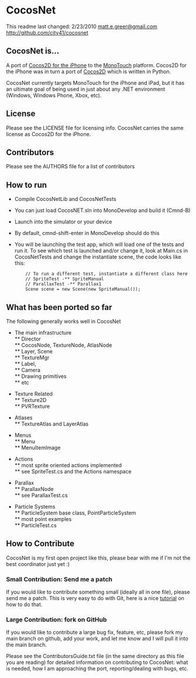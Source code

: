 # CocosNet #
This readme last changed: 2/23/2010
matt.e.greer@gmail.com
http://github.com/city41/cocosnet

## CocosNet is... #
A port of [Cocos2D for the iPhone](http://www.cocos2d-iphone.org) to the [MonoTouch](http://monotouch.net) platform. Cocos2D for the iPhone was in turn a port of [Cocos2D](http://www.cocos2d.org) which is written in Python.

CocosNet currently targets MonoTouch for the iPhone and iPad, but it has an ultimate goal of being used in just about any .NET environment (Windows, Windows Phone, Xbox, etc).

## License ##
Please see the LICENSE file for licensing info. CocosNet carries the same license as Cocos2D for the iPhone.

## Contributors ##
Please see the AUTHORS file for a list of contributors

## How to run ##
* Compile CocosNetLib and CocosNetTests
* You can just load CocosNET.sln into MonoDevelop and build it (Cmnd-B)
* Launch into the simulator or your device
* By default, cmnd-shift-enter in MonoDevelop should do this
* You will be launching the test app, which will load one of the tests and run it.
 To see which test is launched and/or change it, look at Main.cs in CocosNetTests and change the instantiate scene, the code looks like this:
  

          // To run a different test, instantiate a different class here  
          // SpriteTest -** SpriteManual  
          // ParallaxTest -** Parallax1  
          Scene scene = new Scene(new SpriteManual());

## What has been ported so far ##
The following generally works well in CocosNet

* The main infrastructure  
** Director  
** CocosNode, TextureNode, AtlasNode  
** Layer, Scene  
** TextureMgr  
** Label,  
** Camera  
** Drawing primitives  
** etc  
  
* Texture Related  
** Texture2D  
** PVRTexture  
  
* Atlases  
** TextureAtlas and LayerAtlas  
  
* Menus  
** Menu  
** MenuItemImage  
  
* Actions  
** most sprite oriented actions implemented  
** see SpriteTest.cs and the Actions namespace  
  
* Parallax  
** ParallaxNode  
** see ParallaxTest.cs  
  
* Particle Systems  
** ParticleSystem base class, PointParticleSystem  
** most point examples  
** ParticleTest.cs  


## How to Contribute ##
CocosNet is my first open project like this, please bear with me if I'm not the best coordinator just yet :)

### Small Contribution: Send me a patch ###
If you would like to contribute something small (ideally all in one file), please send me a patch. This is very easy to do with Git, here is a nice [tutorial](http://ariejan.net/2009/10/26/how-to-create-and-apply-a-patch-with-git/) on how to do that.

### Large Contribution: fork on GitHub ###
If you would like to contribute a large bug fix, feature, etc, please fork my main branch on github, add your work, and let me know and I will pull it into the main branch.

Please see the ContributorsGuide.txt file (in the same directory as this file you are reading) for detailed information on contributing to CocosNet: what is needed, how I am approaching the port, reporting/dealing with bugs, etc.



